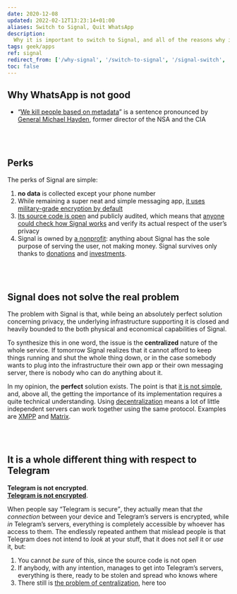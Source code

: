 ```yaml
---
date: 2020-12-08
updated: 2022-02-12T13:23:14+01:00
aliases: Switch to Signal, Quit WhatsApp
description:
  Why it is important to switch to Signal, and all of the reasons why it is an ethical choice and not a merely technical one
tags: geek/apps
ref: signal
redirect_from: ['/why-signal', '/switch-to-signal', '/signal-switch', '/switch-signal', '/quit-whatsapp', '/bye-whatsapp']
toc: false
---
```

## Why WhatsApp is not good

- <q cite='https://www.justsecurity.org/10318/video-clip-director-nsa-cia-we-kill-people-based-metadata/'><a href="https://www.justsecurity.org/10318/video-clip-director-nsa-cia-we-kill-people-based-metadata/" target="_blank" title="We kill people based on metadata">We kill people based on metadata</a></q> is a sentence pronounced by [General Michael Hayden], former director of the NSA and the CIA

<br>
<br>

## Perks

The perks of Signal are simple:

1. **no data** is collected except your phone number
2. While remaining a super neat and simple messaging app, <u>it uses military-grade encryption by default</u>
3. [Its source code is open][GitHub] and publicly audited, which means that <u>anyone could check how Signal works</u> and verify its actual respect of the user’s privacy
4. Signal is owned by [a nonprofit](https://signalfoundation.org/ 'Signal Foundation'): anything about Signal has the sole purpose of serving the user, not making money. Signal survives only thanks to [donations] and [investments](https://www.wired.com/story/signal-foundation-whatsapp-brian-acton/ 'WhatsApp Co-Founder Puts $50M Into Signal To Supercharge Encrypted Messaging - WIRED').

<br>
<br>

## Signal does not solve the real problem

The problem with Signal is that, while being an absolutely perfect solution concerning privacy, the underlying infrastructure supporting it is closed and heavily bounded to the both physical and economical capabilities of Signal.

To synthesize this in one word, the issue is the **centralized** nature of the whole service. If tomorrow Signal realizes that it cannot afford to keep things running and shut the whole thing down, or in the case somebody wants to plug into the infrastructure their own app or their own messaging server, there is nobody who can do anything about it.

In my opinion, the **perfect** solution exists. The point is that <u>it is not simple</u>, and, above all, the getting the importance of its implementation requires a quite technical understanding. Using [decentralization](/the-power-of-decentralization 'The Power of Decentralization - tommi.space') means a lot of little independent servers can work together using the same protocol. Examples are [XMPP] and [Matrix].

<br>
<br>

## It is a whole different thing with respect to Telegram

**Telegram is not encrypted**.  
**<u>Telegram is not encrypted</u>**.

When people say <q>Telegram is secure</q>, they actually mean that *the connection* between your device and Telegram’s servers is encrypted, while *in* Telegram’s servers, everything is completely accessible by whoever has access to them. The endlessly repeated anthem that mislead people is that Telegram does not intend to *look* at your stuff, that it does not *sell* it or *use* it, but:
1. You cannot *be sure* of this, since the source code is not open
2. If anybody, with any intention, manages to get into Telegram’s servers, everything is there, ready to be stolen and spread who knows where
3. There still is [the problem of centralization](#signal-does-not-solve-the-real-problem), here too

[General Michael Hayden]: https://en.wikipedia.org/wiki/Michael_Hayden_(general) 'Michael Hayden (general) on Wikipedia'
[GitHub]: https://github.com/signalapp 'Signal apps and back-end source code on GitHub'
[donations]: https://signal.org/donate/ 'Donate to Signal'
[Matrix]: https://matrix.org 'The Matrix Protocol'
[XMPP]: https://xmpp.org/ 'XMPP - The universal messaging standard'